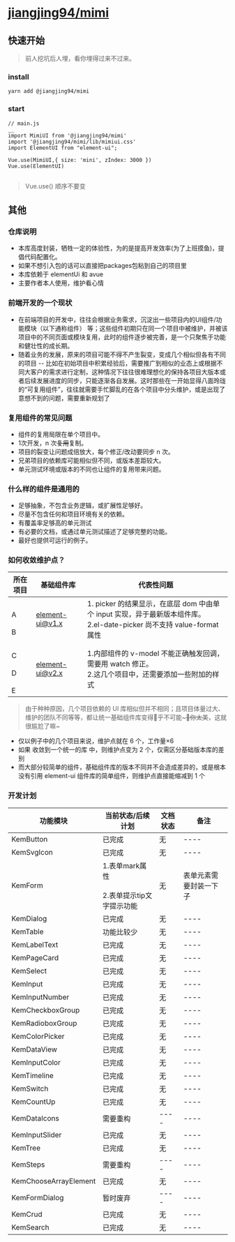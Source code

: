 # [jiangjing94/mimi](https://jiangjing1994.github.io/mimi/)

## 快速开始
> 前人挖坑后人埋，看你埋得过来不过来。
### install
```
yarn add @jiangjing94/mimi
```

### start
``` 
// main.js
__
import MimiUI from '@jiangjing94/mimi'
import '@jiangjing94/mimi/lib/mimiui.css'
import ElementUI from "element-ui";
 
Vue.use(MimiUI,{ size: 'mini', zIndex: 3000 })
Vue.use(ElementUI)
 
```
> Vue.use() 顺序不要变
## 其他
### 仓库说明
 - 本库高度封装，牺牲一定的体验性，为的是提高开发效率(为了上班摸鱼)，提倡代码配置化。
- 如果不想引入包的话可以直接把packages包粘到自己的项目里
- 本库依赖于 elementUi 和 avue
 - 主要作者本人使用，维护看心情
### 前端开发的一个现状
- 在前端项目的开发中，往往会根据业务需求，沉淀出一些项目内的UI组件/功能模块（以下通称组件） 等；这些组件初期只在同一个项目中被维护，并被该项目中的不同页面或模块复用，此时的组件逐步被完善，是一个只聚焦于功能和健壮性的成长期。
- 随着业务的发展，原来的项目可能不得不产生裂变，变成几个相似但各有不同的项目 -- 比如在初始项目中积累经验后，需要推广到相似的业态上或根据不同大客户的需求进行定制，这种情况下往往很难理想化的保持各项目大版本或者后续发展进度的同步，只能逐渐各自发展。这时那些在一开始显得八面玲珑的“可复用组件”，往往就需要手忙脚乱的在各个项目中分头维护，或是出现了意想不到的问题，需要重新规划了
 

### 复用组件的常见问题
- 组件的复用局限在单个项目中。
- 1次开发，n 次~~复用~~复制。
- 项目的裂变让问题成倍放大，每个修正/改动要同步 n 次。
- 兄弟项目的依赖库可能相似但不同，或版本差距较大。
- 单元测试环境或版本的不同也让组件的复用带来问题。
>
### 什么样的组件是通用的
- 足够抽象，不包含业务逻辑，或扩展性足够好。
- 尽量不包含任何和项目环境有关的依赖。
- 有覆盖率足够高的单元测试
- 有必要的文档，或通过单元测试描述了足够完整的功能。
- 最好也提供可运行的例子。
### 如何收敛维护点？

所在项目 | 基础组件库  | 代表性问题
----|----|----
<br/>A<br/><br/>B<br/>| element-ui@v1.x |   1. picker 的结果显示，在底层 dom 中由单个 input 实现，异于最新版本组件库。<br/>2.el-date-picker 尚不支持 value-format 属性
<br/>C<br/><br/>D<br/><br/>E<br/>| element-ui@v2.x |1.内部组件的 v-model 不能正确触发回调，需要用 watch 修正。<br/>2.这几个项目中，还需要添加一些附加的样式
 
> 由于种种原因，几个项目依赖的 UI 库相似但并不相同；且项目体量过大、维护的团队不同等等，都让统一基础组件库变得🐔乎不可能~~~🐔你太美~~，这就很尴尬了嘛~
- 仅以例子中的几个项目来说，维护点就在 6 个，工作量×6
- 如果 收敛到一个统一的库 中，则维护点变为 2 个，仅需区分基础版本库的差别
- 而大部分较简单的组件，基础组件库的版本不同并不会造成差异的，或是根本没有引用 element-ui 组件库的简单组件，则维护点直接能缩减到 1 个

### 开发计划
功能模块 | 当前状态/后续计划  |文档状态| 备注
----|----|----|----
KemButton|已完成|无|----
KemSvgIcon|已完成|无|----
KemForm|1.表单mark属性<br/><br/>2.表单提示tip文字提示功能|无|表单元素需要封装一下子
KemDialog|已完成|无|----
KemTable|功能比较少|无|----
KemLabelText|已完成|无|----
KemPageCard|已完成|无|----
KemSelect|已完成|无|----
KemInput|已完成|无|----
KemInputNumber|已完成|无|----
KemCheckboxGroup|已完成|无|----
KemRadioboxGroup|已完成|无|----
KemColorPicker|已完成|无|----
KemDataView|已完成|无|----
KemInputColor|已完成|无|----
KemTimeline|已完成|无|----
KemSwitch|已完成|无|----
KemCountUp|已完成|无|----
KemDataIcons|需要重构|----|----
KemInputSlider|已完成|无|----
KemTree|已完成|无|----
KemSteps|需要重构|----|----
KemChooseArrayElement|已完成|无|----
KemFormDialog|暂时废弃|----|----
KemCrud|已完成|无|----
KemSearch|已完成|无|----
